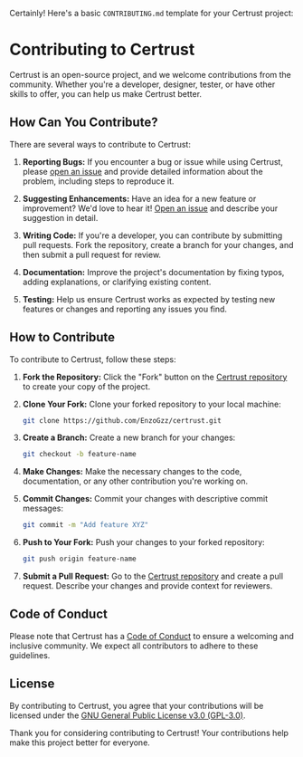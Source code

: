 Certainly! Here's a basic `CONTRIBUTING.md` template for your Certrust project:

# Contributing to Certrust

Certrust is an open-source project, and we welcome contributions from the community. Whether you're a developer, designer, tester, or have other skills to offer, you can help us make Certrust better.

## How Can You Contribute?

There are several ways to contribute to Certrust:

1. **Reporting Bugs:** If you encounter a bug or issue while using Certrust, please [open an issue](https://github.com/EnzoGzz/certrust/issues) and provide detailed information about the problem, including steps to reproduce it.

2. **Suggesting Enhancements:** Have an idea for a new feature or improvement? We'd love to hear it! [Open an issue](https://github.com/EnzoGzz/certrust/issues) and describe your suggestion in detail.

3. **Writing Code:** If you're a developer, you can contribute by submitting pull requests. Fork the repository, create a branch for your changes, and then submit a pull request for review.

4. **Documentation:** Improve the project's documentation by fixing typos, adding explanations, or clarifying existing content.

5. **Testing:** Help us ensure Certrust works as expected by testing new features or changes and reporting any issues you find.

## How to Contribute

To contribute to Certrust, follow these steps:

1. **Fork the Repository:** Click the "Fork" button on the [Certrust repository](https://github.com/EnzoGzz/certrust) to create your copy of the project.

2. **Clone Your Fork:** Clone your forked repository to your local machine:

   ```bash
   git clone https://github.com/EnzoGzz/certrust.git
   ```

3. **Create a Branch:** Create a new branch for your changes:

   ```bash
   git checkout -b feature-name
   ```

4. **Make Changes:** Make the necessary changes to the code, documentation, or any other contribution you're working on.

5. **Commit Changes:** Commit your changes with descriptive commit messages:

   ```bash
   git commit -m "Add feature XYZ"
   ```

6. **Push to Your Fork:** Push your changes to your forked repository:

   ```bash
   git push origin feature-name
   ```

7. **Submit a Pull Request:** Go to the [Certrust repository](https://github.com/EnzoGzz/certrust) and create a pull request. Describe your changes and provide context for reviewers.

## Code of Conduct

Please note that Certrust has a [Code of Conduct](CODE_OF_CONDUCT.md) to ensure a welcoming and inclusive community. We expect all contributors to adhere to these guidelines.

## License

By contributing to Certrust, you agree that your contributions will be licensed under the [GNU General Public License v3.0 (GPL-3.0)](LICENSE.md).

Thank you for considering contributing to Certrust! Your contributions help make this project better for everyone.
